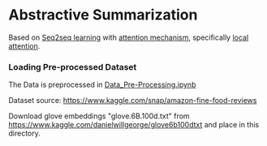 # Abstractive Summarization

Based on [Seq2seq learning](https://arxiv.org/abs/1409.3215)
with [attention mechanism](https://arxiv.org/abs/1409.0473), specifically [local attention](https://nlp.stanford.edu/pubs/emnlp15_attn.pdf).

### Loading Pre-processed Dataset

The Data is preprocessed in [Data_Pre-Processing.ipynb](https://github.com/JRC1995/Abstractive-Summarization/blob/master/Data_Pre-Processing.ipynb)

Dataset source: https://www.kaggle.com/snap/amazon-fine-food-reviews

Download glove embeddings "glove.6B.100d.txt" from https://www.kaggle.com/danielwillgeorge/glove6b100dtxt and place in this directory.